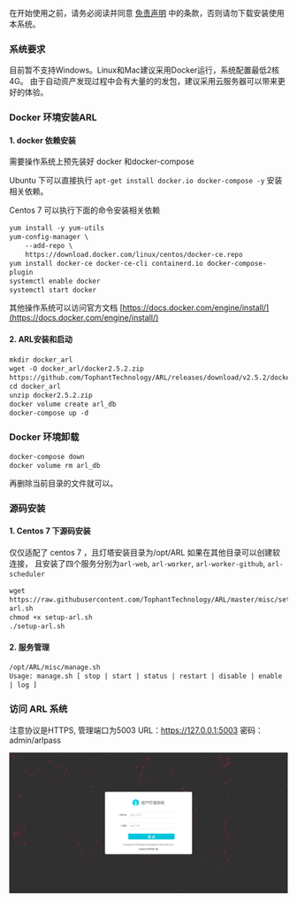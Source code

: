 在开始使用之前，请务必阅读并同意 [免责声明] 中的条款，否则请勿下载安装使用本系统。

  [免责声明]: disclaimer.md

### 系统要求
目前暂不支持Windows。Linux和Mac建议采用Docker运行，系统配置最低2核4G。
由于自动资产发现过程中会有大量的的发包，建议采用云服务器可以带来更好的体验。


### Docker 环境安装ARL

#### 1. docker 依赖安装

需要操作系统上预先装好 docker 和docker-compose

Ubuntu 下可以直接执行 `apt-get install docker.io docker-compose -y` 安装相关依赖。

Centos 7 可以执行下面的命令安装相关依赖
```
yum install -y yum-utils
yum-config-manager \
    --add-repo \
    https://download.docker.com/linux/centos/docker-ce.repo
yum install docker-ce docker-ce-cli containerd.io docker-compose-plugin
systemctl enable docker
systemctl start docker
```
其他操作系统可以访问官方文档 [https://docs.docker.com/engine/install/](https://docs.docker.com/engine/install/)

#### 2. ARL安装和启动
```
mkdir docker_arl
wget -O docker_arl/docker2.5.2.zip https://github.com/TophantTechnology/ARL/releases/download/v2.5.2/docker.zip
cd docker_arl
unzip docker2.5.2.zip
docker volume create arl_db
docker-compose up -d
```

### Docker 环境卸载
```
docker-compose down 
docker volume rm arl_db
```

再删除当前目录的文件就可以。


### 源码安装

#### 1. Centos 7 下源码安装
仅仅适配了 centos 7 ，且灯塔安装目录为/opt/ARL 如果在其他目录可以创建软连接，
且安装了四个服务分别为`arl-web`, `arl-worker`, `arl-worker-github`, `arl-scheduler`
```
wget https://raw.githubusercontent.com/TophantTechnology/ARL/master/misc/setup-arl.sh
chmod +x setup-arl.sh
./setup-arl.sh
```

#### 2. 服务管理

```
/opt/ARL/misc/manage.sh
Usage: manage.sh [ stop | start | status | restart | disable | enable | log ]
```

###  访问 ARL 系统

注意协议是HTTPS, 管理端口为5003
URL：https://127.0.0.1:5003
密码： admin/arlpass

![](images/20221017150037013_6380.png)

